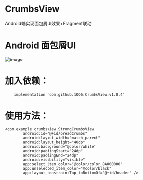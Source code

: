 # CrumbsView
Android端实现面包屑UI效果+Fragment联动
# Android 面包屑UI
![image](https://github.com/1QQ6/CrumbsView/edit/master/GIF/device-2021-07-11-210616.gif)

# 加入依赖：
```
    implementation 'com.github.1QQ6:CrumbsView:v1.0.4'
```
# 使用方法：
```
<com.example.crumbsview.StrongCrumbsView
        android:id="@+id/breadCrumbs"
        android:layout_width="match_parent"
        android:layout_height="40dp"
        android:background="@color/white"
        android:paddingStart="24dp"
        android:paddingEnd="24dp"
        android:visibility="visible"
        app:select_item_color="@color/color_8A000000"
        app:unselected_item_color="@color/black"
        app:layout_constraintTop_toBottomOf="@+id/header" />
```
